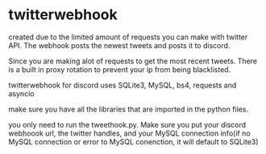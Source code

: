 # twitterwebhook

created due to the limited amount of requests you can make with twitter API. The webhook posts the newest tweets and posts it to discord.

Since you are making alot of requests to get the most recent tweets. There is a built in proxy rotation to prevent your ip from being blacklisted.

twitterwebhook for discord uses SQLite3, MySQL, bs4, requests and asyncio

make sure you have all the libraries that are imported in the python files. 

you only need to run the tweethook.py. Make sure you put your discord webhoook url, the twitter handles, and your MySQL connection info(if no MySQL connection or error to MySQL conenction, it will default to SQLite3)
